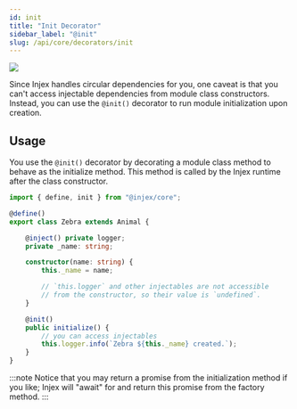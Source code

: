 ```yaml
---
id: init
title: "Init Decorator"
sidebar_label: "@init"
slug: /api/core/decorators/init
---
```


<img className="decorator-badge" src="https://img.shields.io/badge/Type-Method%20Decorator-purple?style=for-the-badge" />

Since Injex handles circular dependencies for you, one caveat is that you can't access injectable dependencies from module class constructors. Instead, you can use the `@init()` decorator to run module initialization upon creation.

## Usage

You use the `@init()` decorator by decorating a module class method to behave as the initialize method. This method is called by the Injex runtime after the class constructor.

```ts {16}
import { define, init } from "@injex/core";

@define()
export class Zebra extends Animal {

    @inject() private logger;
    private _name: string;

    constructor(name: string) {
        this._name = name;

        // `this.logger` and other injectables are not accessible
        // from the constructor, so their value is `undefined`.
    }

    @init()
    public initialize() {
        // you can access injectables
        this.logger.info(`Zebra ${this._name} created.`);
    }
}
```

:::note
Notice that you may return a promise from the initialization method if you like; Injex will "await" for and return this promise from the factory method.
:::